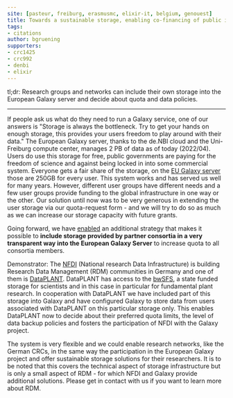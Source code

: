 ```yaml
---
site: [pasteur, freiburg, erasmusmc, elixir-it, belgium, genouest]
title: Towards a sustainable storage, enabling co-financing of public infrastructure
tags:
- citations
author: bgruening
supporters:
- crc1425
- crc992
- denbi
- elixir
---
```


tl;dr: Research groups and networks can include their own storage into the European Galaxy server and decide about quota and data policies.

<hr/>

If people ask us what do they need to run a Galaxy service, one of our answers is
"Storage is always the bottleneck. Try to get your hands on enough storage, this provides your users freedom to play around with their data."
The European Galaxy server, thanks to the de.NBI cloud and the Uni-Freiburg compute center, manages 2 PB of data as of today (2022/04).
Users do use this storage for free, public governments are paying for the freedom of science and against being locked in into some commercial system.
Everyone gets a fair share of the storage, on the [EU Galaxy server](https://usegalaxy.eu) those are 250GB for every user.
This system works and has served us well for many years. However, different user groups have different needs and a
few user groups provide funding to the global infrastructure in one way or the other. Our solution until now was to be
very generous in extending the user storage via our quota-request form - and we will try to do so as much as we can increase our storage capacity with future grants.

Going forward, we have [enabled](https://github.com/usegalaxy-eu/sorting-hat/pull/9/) an additional strategy that makes it possible to
<b>include storage provided by partner consortia in a very transparent way into the European Galaxy Server</b> to increase quota to all consortia members.

Demonstrator: The [NFDI](https://www.nfdi.de) (National research Data Infrastructure) is building Research Data Management (RDM) communities in Germany and one of them
is [DataPLANT](https://nfdi4plants.de). DataPLANT has access to the [bwSFS](https://www.alwr-bw.de/bwsfs/), a state funded storage for scientists
and in this case in particular for fundamental plant research. In cooperation with DataPLANT we have included part of this storage into Galaxy
and have configured Galaxy to store data from users associated with DataPLANT on this particular storage only. This enables DataPLANT now to
decide about their preferred quota limits, the level of data backup policies and fosters the participation of NFDI with the Galaxy project.

The system is very flexible and we could enable research networks, like the German CRCs, in the same way the participation in the European Galaxy project
and offer sustainable storage solutions for their researchers. It is to be noted that this covers the technical aspect of storage infrastructure but
is only a small aspect of RDM - for which NFDI and Galaxy provide additional solutions. Please get in contact with us if you want to learn more about RDM.

